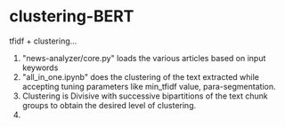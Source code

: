 # clustering-BERT
tfidf + clustering...
1. "news-analyzer/core.py" loads the various articles based on input keywords
2. "all_in_one.ipynb" does the clustering of the text extracted while accepting tuning parameters like min_tfidf value, para-segmentation.
3. Clustering is Divisive with successive bipartitions of the text chunk groups to obtain the desired level of clustering.
4. 
